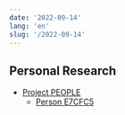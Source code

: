 ```yaml
---
date: '2022-09-14'
lang: 'en'
slug: '/2022-09-14'
---
```


## Personal Research

- [Project PEOPLE](./../.././docs/pages/Project%20PEOPLE.md)
  - [Person E7CFC5](./../.././docs/pages/Person%20E7CFC5.md)

<head>
  <html lang="en-US"/>
</head>
